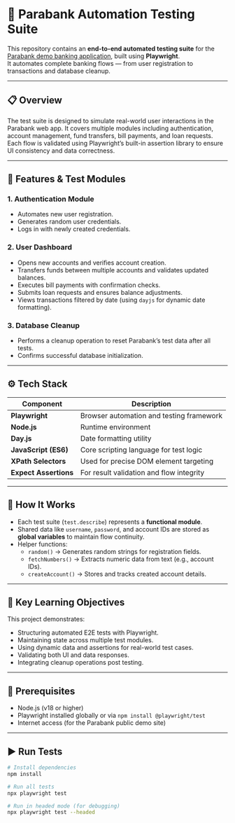# 🏦 Parabank Automation Testing Suite

This repository contains an **end-to-end automated testing suite** for the [Parabank demo banking application](https://parabank.parasoft.com/parabank/index.htm), built using **Playwright**.  
It automates complete banking flows — from user registration to transactions and database cleanup.

---

## 📋 Overview

The test suite is designed to simulate real-world user interactions in the Parabank web app. It covers multiple modules including authentication, account management, fund transfers, bill payments, and loan requests.  
Each flow is validated using Playwright’s built-in assertion library to ensure UI consistency and data correctness.

---

## 🧩 Features & Test Modules

### 1. **Authentication Module**
- Automates new user registration.
- Generates random user credentials.
- Logs in with newly created credentials.

### 2. **User Dashboard**
- Opens new accounts and verifies account creation.
- Transfers funds between multiple accounts and validates updated balances.
- Executes bill payments with confirmation checks.
- Submits loan requests and ensures balance adjustments.
- Views transactions filtered by date (using `dayjs` for dynamic date formatting).

### 3. **Database Cleanup**
- Performs a cleanup operation to reset Parabank’s test data after all tests.
- Confirms successful database initialization.

---

## ⚙️ Tech Stack

| Component        | Description                                       |
|------------------|---------------------------------------------------|
| **Playwright**   | Browser automation and testing framework          |
| **Node.js**      | Runtime environment                               |
| **Day.js**       | Date formatting utility                           |
| **JavaScript (ES6)** | Core scripting language for test logic       |
| **XPath Selectors** | Used for precise DOM element targeting        |
| **Expect Assertions** | For result validation and flow integrity    |

---

## 🚀 How It Works

- Each test suite (`test.describe`) represents a **functional module**.
- Shared data like `username`, `password`, and account IDs are stored as **global variables** to maintain flow continuity.
- Helper functions:
  - `random()` → Generates random strings for registration fields.
  - `fetchNumbers()` → Extracts numeric data from text (e.g., account IDs).
  - `createAccount()` → Stores and tracks created account details.

---

## 🧠 Key Learning Objectives

This project demonstrates:
- Structuring automated E2E tests with Playwright.
- Maintaining state across multiple test modules.
- Using dynamic data and assertions for real-world test cases.
- Validating both UI and data responses.
- Integrating cleanup operations post testing.

---

## 🧾 Prerequisites

- Node.js (v18 or higher)
- Playwright installed globally or via `npm install @playwright/test`
- Internet access (for the Parabank public demo site)

---

## ▶️ Run Tests

```bash
# Install dependencies
npm install

# Run all tests
npx playwright test

# Run in headed mode (for debugging)
npx playwright test --headed
